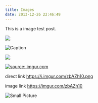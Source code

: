 ```yaml
---
title: Images
date: 2013-12-26 22:46:49
---
```


This is a image test post.

![](http://ww1.sinaimg.cn/mw690/81b78497jw1emfgwkasznj21hc0u0qb7.jpg)

![Caption](http://ww3.sinaimg.cn/mw690/81b78497jw1emfgwjrh2pj21hc0u01g3.jpg)

![](http://ww2.sinaimg.cn/mw690/81b78497jw1emfgwil5xkj21hc0u0tpm.jpg)

  <a href="https://imgur.com/zbAZh10"><img src="https://i.imgur.com/zbAZh10.png" title="source: imgur.com" /></a>

direct link
https://i.imgur.com/zbAZh10.png

image link
https://imgur.com/zbAZh10

![Small Picture](http://placehold.it/350x150.jpg)
